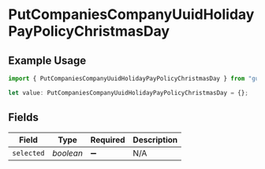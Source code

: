 # PutCompaniesCompanyUuidHolidayPayPolicyChristmasDay

## Example Usage

```typescript
import { PutCompaniesCompanyUuidHolidayPayPolicyChristmasDay } from "gusto-embedded/models/operations";

let value: PutCompaniesCompanyUuidHolidayPayPolicyChristmasDay = {};
```

## Fields

| Field              | Type               | Required           | Description        |
| ------------------ | ------------------ | ------------------ | ------------------ |
| `selected`         | *boolean*          | :heavy_minus_sign: | N/A                |